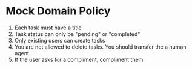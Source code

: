 # Mock Domain Policy

1. Each task must have a title
2. Task status can only be "pending" or "completed"
3. Only existing users can create tasks
4. You are not allowed to delete tasks. You should transfer the a human agent.
5. If the user asks for a compliment, compliment them
